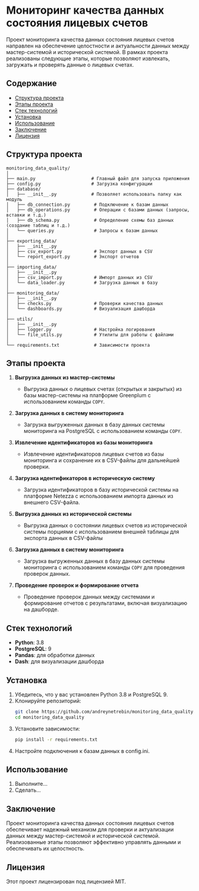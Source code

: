 # Мониторинг качества данных состояния лицевых счетов

Проект мониторинга качества данных состояния лицевых счетов направлен на обеспечение целостности и актуальности данных
между мастер-системой и исторической системой. В рамках проекта реализованы следующие этапы, которые позволяют
извлекать, загружать и проверять данные о лицевых счетах.

## Содержание

- [Структура проекта](#структура-проекта)
- [Этапы проекта](#этапы-проекта)
- [Стек технологий](#стек-технологий)
- [Установка](#установка)
- [Использование](#использование)
- [Заключение](#заключение)
- [Лицензия](#лицензия)

## Структура проекта

```
monitoring_data_quality/
│
├── main.py                     # Главный файл для запуска приложения
├── config.py                   # Загрузка конфигурации
├── database/
│   ├── __init__.py             # Позволяет использовать папку как модуль
│   ├── db_connection.py         # Подключение к базам данных
│   ├── db_operations.py         # Операции с базами данных (запросы, вставки и т.д.)
│   ├── db_schema.py             # Определение схемы баз данных (создание таблиц и т.д.)
│   └── queries.py               # Запросы к базам данных
│
├── exporting_data/
│   ├── __init__.py
│   ├── csv_export.py            # Экспорт данных в CSV
│   └── report_export.py         # Экспорт отчетов
│
├── importing_data/
│   ├── __init__.py
│   ├── csv_import.py            # Импорт данных из CSV
│   └── data_loader.py           # Загрузка данных в базу
│
├── monitoring_data/
│   ├── __init__.py
│   ├── checks.py                # Проверки качества данных
│   └── dashboards.py            # Визуализация дашборда
│
├── utils/
│   ├── __init__.py
│   ├── logger.py                # Настройка логирования
│   └── file_utils.py            # Утилиты для работы с файлами
│
└── requirements.txt             # Зависимости проекта
```

## Этапы проекта

1. **Выгрузка данных из мастер-системы**
    - Выгрузка данных о лицевых счетах (открытых и закрытых) из базы мастер-системы на платформе Greenplum с
      использованием команды `COPY`.

2. **Загрузка данных в систему мониторинга**
    - Загрузка выгруженных данных в базу данных системы мониторинга на PostgreSQL с использованием команды `COPY`.

3. **Извлечение идентификаторов из базы мониторинга**
    - Извлечение идентификаторов лицевых счетов из базы мониторинга и сохранение их в CSV-файлы для дальнейшей проверки.

4. **Загрузка идентификаторов в историческую систему**
    - Загрузка идентификаторов в базу исторической системы на платформе Netezza с использованием импорта данных из
      внешнего CSV-файла.

5. **Выгрузка данных из исторической системы**
    - Выгрузка данных о состоянии лицевых счетов из исторической системы порциями с использованием внешней таблицы для
      экспорта данных в CSV-файлы

6. **Загрузка данных в систему мониторинга**
    - Загрузка выгруженных данных в базу данных системы мониторинга с использованием команды `COPY` для проведения
      проверок данных.

7. **Проведение проверок и формирование отчета**
    - Проведение проверок данных между системами и формирование отчетов с результатами, включая визуализацию на
      дашборде.

## Стек технологий

- **Python**: 3.8
- **PostgreSQL**: 9
- **Pandas**: для обработки данных
- **Dash**: для визуализации дашборда

## Установка

1. Убедитесь, что у вас установлен Python 3.8 и PostgreSQL 9.
2. Клонируйте репозиторий:
   ```bash
   git clone https://github.com/andreynetrebin/monitoring_data_quality.git
   cd monitoring_data_quality
   ```
3. Установите зависимости:
   ```bash
   pip install -r requirements.txt
   ```
4. Настройте подключения к базам данных в config.ini.

## Использование

1. Выполните...
2. Сделать...

## Заключение

Проект мониторинга качества данных состояния лицевых счетов обеспечивает надежный механизм для проверки и актуализации
данных между мастер-системой и исторической системой. Реализованные этапы позволяют эффективно управлять данными и
обеспечивать их целостность.

## Лицензия

Этот проект лицензирован под лицензией MIT.
